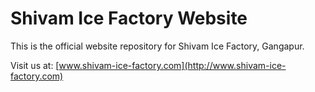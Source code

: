 # Shivam Ice Factory Website

This is the official website repository for Shivam Ice Factory, Gangapur.

Visit us at: [www.shivam-ice-factory.com](http://www.shivam-ice-factory.com)
